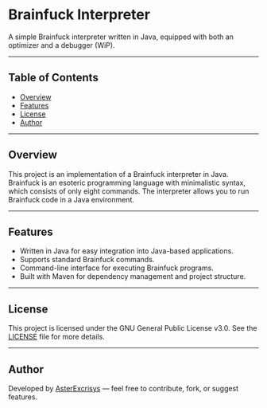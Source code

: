# Brainfuck Interpreter

A simple Brainfuck interpreter written in Java, equipped with both an optimizer and a debugger (WiP).

---

## Table of Contents
- [Overview](#overview)
- [Features](#features)
- [License](#license)
- [Author](#author)

---

## Overview

This project is an implementation of a Brainfuck interpreter in Java. Brainfuck is an esoteric programming language with minimalistic syntax, which consists of only eight commands. The interpreter allows you to run Brainfuck code in a Java environment.

---

## Features

- Written in Java for easy integration into Java-based applications.
- Supports standard Brainfuck commands.
- Command-line interface for executing Brainfuck programs.
- Built with Maven for dependency management and project structure.

---

## License

This project is licensed under the GNU General Public License v3.0. See the [LICENSE](LICENSE) file for more details.

---

## Author

Developed by [AsterExcrisys](https://www.github.com/AsterExcrisys) — feel free to contribute, fork, or suggest features.
